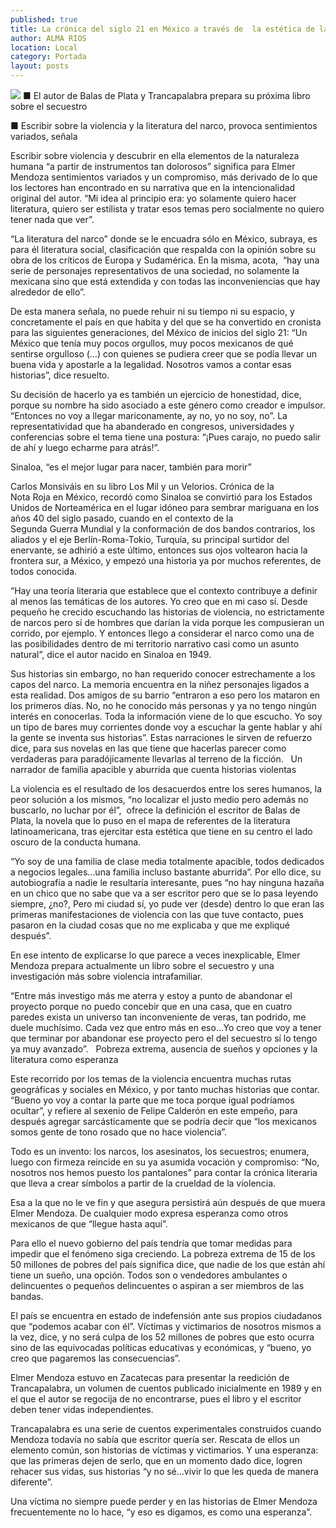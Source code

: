 ```yaml
---
published: true
title: La crónica del siglo 21 en México a través de  la estética de la violencia de Elmer Mendoza
author: ALMA RIOS
location: Local
category: Portada
layout: posts
---
```


![](http://i.imgur.com/Im6Rt0ym.jpg)
■ El autor de Balas de Plata y Trancapalabra prepara su próxima libro sobre el secuestro

■ Escribir sobre la violencia y la literatura del narco, provoca sentimientos variados, señala

Escribir sobre violencia y descubrir en ella elementos de la naturaleza humana “a partir de instrumentos tan dolorosos” significa para Elmer Mendoza sentimientos variados y un compromiso, más derivado de lo que los lectores han encontrado en su narrativa que en la intencionalidad original del autor. “Mi idea al principio era: yo solamente quiero hacer literatura, quiero ser estilista y tratar esos temas pero socialmente no quiero tener nada que ver”.

“La literatura del narco” donde se le encuadra sólo en México, subraya, es para él literatura social, clasificación que respalda con la opinión sobre su obra de los críticos de Europa y Sudamérica. En la misma, acota,  “hay una serie de personajes representativos de una sociedad, no solamente la mexicana sino que está extendida y con todas las inconveniencias que hay alrededor de ello”.

De esta manera señala, no puede rehuir ni su tiempo ni su espacio, y concretamente el país en que habita y del que se ha convertido en cronista para las siguientes generaciones, del México de inicios del siglo 21: “Un México que tenía muy pocos orgullos, muy pocos mexicanos de qué sentirse orgulloso (…) con quienes se pudiera creer que se podía llevar un buena vida y apostarle a la legalidad. Nosotros vamos a contar esas historias”, dice resuelto.

Su decisión de hacerlo ya es también un ejercicio de honestidad, dice, porque su nombre ha sido asociado a este género como creador e impulsor. “Entonces no voy a llegar mariconamente, ay no, yo no soy, no”. La representatividad que ha abanderado en congresos, universidades y conferencias sobre el tema tiene una postura: “¡Pues carajo, no puedo salir de ahí y luego echarme para atrás!”.

Sinaloa, “es el mejor lugar para nacer, también para morir”

Carlos Monsiváis en su libro Los Mil y un Velorios. Crónica de la Nota Roja en México, recordó como Sinaloa se convirtió para los Estados Unidos de Norteamérica en el lugar idóneo para sembrar mariguana en los años 40 del siglo pasado, cuando en el contexto de la Segunda Guerra Mundial y la conformación de dos bandos contrarios, los aliados y el eje Berlín-Roma-Tokio, Turquía, su principal surtidor del enervante, se adhirió a este último, entonces sus ojos voltearon hacia la frontera sur, a México, y empezó una historia ya por muchos referentes, de todos conocida.

“Hay una teoría literaria que establece que el contexto contribuye a definir al menos las temáticas de los autores. Yo creo que en mi caso sí. Desde pequeño he crecido escuchando las historias de violencia, no estrictamente de narcos pero sí de hombres que darían la vida porque les compusieran un corrido, por ejemplo. Y entonces llego a considerar el narco como una de las posibilidades dentro de mi territorio narrativo casi como un asunto natural”, dice el autor nacido en Sinaloa en 1949.

Sus historias sin embargo, no han requerido conocer estrechamente a los capos del narco. La memoria encuentra en la niñez personajes ligados a esta realidad. Dos amigos de su barrio “entraron a eso pero los mataron en los primeros días. No, no he conocido más personas y ya no tengo ningún interés en conocerlas. Toda la información viene de lo que escucho. Yo soy un tipo de bares muy corrientes donde voy a escuchar la gente hablar y ahí la gente se inventa sus historias”. Estas narraciones le sirven de refuerzo dice, para sus novelas en las que tiene que hacerlas parecer como verdaderas para paradójicamente llevarlas al terreno de la ficción.
 
Un narrador de familia apacible y aburrida que cuenta historias violentas

La violencia es el resultado de los desacuerdos entre los seres humanos, la peor solución a los mismos, “no localizar el justo medio pero además no buscarlo, no luchar por él”,  ofrece la definición el escritor de Balas de Plata, la novela que lo puso en el mapa de referentes de la literatura latinoamericana, tras ejercitar esta estética que tiene en su centro el lado oscuro de la conducta humana.

“Yo soy de una familia de clase media totalmente apacible, todos dedicados a negocios legales…una familia incluso bastante aburrida”. Por ello dice, su autobiografía a nadie le resultaría interesante, pues “no hay ninguna hazaña en un chico que no sabe que va a ser escritor pero que se lo pasa leyendo siempre, ¿no?, Pero mi ciudad sí, yo pude ver (desde) dentro lo que eran las primeras manifestaciones de violencia con las que tuve contacto, pues pasaron en la ciudad cosas que no me explicaba y que me expliqué después”.

En ese intento de explicarse lo que parece a veces inexplicable, Elmer Mendoza prepara actualmente un libro sobre el secuestro y una investigación más sobre violencia intrafamiliar.

“Entre más investigo más me aterra y estoy a punto de abandonar el proyecto porque no puedo concebir que en una casa, que en cuatro paredes exista un universo tan inconveniente de veras, tan podrido, me duele muchísimo. Cada vez que entro más en eso…Yo creo que voy a tener que terminar por abandonar ese proyecto pero el del secuestro sí lo tengo ya muy avanzado”.
 
Pobreza extrema, ausencia de sueños y opciones y la literatura como esperanza

Este recorrido por los temas de la violencia encuentra muchas rutas geográficas y sociales en México, y por tanto muchas historias que contar. “Bueno yo voy a contar la parte que me toca porque igual podríamos ocultar”, y refiere al sexenio de Felipe Calderón en este empeño, para después agregar sarcásticamente que se podría decir que “los mexicanos somos gente de tono rosado que no hace violencia”.

Todo es un invento: los narcos, los asesinatos, los secuestros; enumera, luego con firmeza reincide en su ya asumida vocación y compromiso: “No, nosotros nos hemos puesto los pantalones” para contar la crónica literaria que lleva a crear símbolos a partir de la crueldad de la violencia.

Esa a la que no le ve fin y que asegura persistirá aún después de que muera Elmer Mendoza. De cualquier modo expresa esperanza como otros mexicanos de que “llegue hasta aquí”.

Para ello el nuevo gobierno del país tendría que tomar medidas para impedir que el fenómeno siga creciendo. La pobreza extrema de 15 de los 50 millones de pobres del país significa dice, que nadie de los que están ahí tiene un sueño, una opción. Todos son o vendedores ambulantes o delincuentes o pequeños delincuentes o aspiran a ser miembros de las bandas.

El país se encuentra en estado de indefensión ante sus propios ciudadanos que “podemos acabar con él”. Víctimas y victimarios de nosotros mismos a la vez, dice, y no será culpa de los 52 millones de pobres que esto ocurra sino de las equivocadas políticas educativas y económicas, y “bueno, yo creo que pagaremos las consecuencias”.

Elmer Mendoza estuvo en Zacatecas para presentar la reedición de Trancapalabra, un volumen de cuentos publicado inicialmente en 1989 y en el que el autor se regocija de no encontrarse, pues el libro y el escritor deben tener vidas independientes.

Trancapalabra es una serie de cuentos experimentales construidos cuando Mendoza todavía no sabía que escritor quería ser. Rescata de ellos un elemento común, son historias de víctimas y victimarios. Y una esperanza: que las primeras dejen de serlo, que en un momento dado dice, logren rehacer sus vidas, sus historias “y no sé…vivir lo que les queda de manera diferente”.

Una víctima no siempre puede perder y en las historias de Elmer Mendoza frecuentemente no lo hace, “y eso es digamos, es como una esperanza”.
